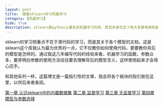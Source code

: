 ```yaml
---
layout: post
title:  跟着sklearn学习机器学习
category: [机器学习] 
hide: true
description: sklearn是python上著名的机器学习的库，其包本身包含了绝大多数常用机器学习的方法和函数。机器学习的路线向来就繁杂，初学者很容易迷失方向，或者学得不够体系，希望能通过sklearn的学习来形成自己的机器学习知识框架。
---
```


sklearn的学习侧重点不在于源代码的学习，而是其关于各个模型的文档，这是sklearn这个库我认为最为优秀的一点，它不仅教你如何使用代码，更要教你背后的模型是怎样的。通过我这几年编写代码的经验来看，机器学习的函数，参数众多，要弄明白参数的使用方法往往要去理解背后的模型含义，这样使用起来才会得心应手。

和其他系列一样，这篇博文是一篇指引性的文章，我会将各个板块的指引放在这里，以供后来者查阅。

[第一章 认识sklearn中的内置数据集](/asset/html/一般线性模型.html)
[第二章 监督学习](/)
[第三章 无监督学习](/)
[第四章 模型与参数选择](/) 